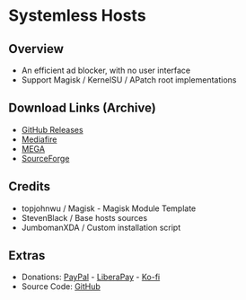 # Systemless Hosts

## Overview
- An efficient ad blocker, with no user interface
- Support Magisk / KernelSU / APatch root implementations

## Download Links (Archive)
- [GitHub Releases](https://kutt.it/v0aBJK)
- [Mediafire](https://kutt.it/rEED7y)
- [MEGA](https://kutt.it/OqME23)
- [SourceForge](https://kutt.it/qkp08d)

## Credits
- topjohnwu / Magisk - Magisk Module Template
- StevenBlack / Base hosts sources
- JumbomanXDA / Custom installation script

## Extras
- Donations: [PayPal](https://paypal.me/gloeyisk) - [LiberaPay](https://liberapay.com/gloeyisk) - [Ko-fi](https://ko-fi.com/gloeyisk)
- Source Code: [GitHub](https://github.com/gloeyisk/systemless-hosts)

